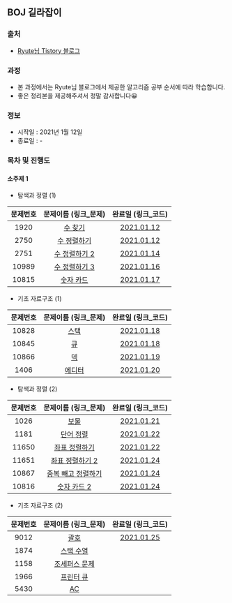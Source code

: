 ## BOJ 길라잡이

### 출처
- [Ryute님 Tistory 블로그](https://ryute.tistory.com/33)

### 과정
- 본 과정에서는 Ryute님 블로그에서 제공한 알고리즘 공부 순서에 따라 학습합니다.
- 좋은 정리본을 제공해주셔서 정말 감사합니다😀

### 정보
- 시작일 : 2021년 1월 12일
- 종료일 : -

### 목차 및 진행도

#### 소주제 1
- 탐색과 정렬 (1)

문제번호 | 문제이름 (링크_문제) | 완료일 (링크_코드) 
:---: | :---: | :---: | 
1920 | [수 찾기](https://www.acmicpc.net/problem/1920) | [2021.01.12](topic01/sub01/문제01_1920_수_찾기.kt)
2750 | [수 정렬하기](https://www.acmicpc.net/problem/2750) | [2021.01.12](topic01/sub01/문제02_2750_수_정렬하기.kt)
2751 | [수 정렬하기 2](https://www.acmicpc.net/problem/2751) | [2021.01.14](topic01/sub01/문제03_2751_수_정렬하기_2.kt)
10989 | [수 정렬하기 3](https://www.acmicpc.net/problem/10989) | [2021.01.16](topic01/sub01/문제04_10989_수_정렬하기_3.kt)
10815 | [숫자 카드](https://www.acmicpc.net/problem/10815) | [2021.01.17](topic01/sub01/문제05_10815_숫자_카드.kt)

- 기초 자료구조 (1)

문제번호 | 문제이름 (링크_문제) | 완료일 (링크_코드) 
:---: | :---: | :---: | 
10828 | [스택](https://www.acmicpc.net/problem/10828) | [2021.01.18](topic01/sub02/문제01_10828_스택.kt)
10845 | [큐](https://www.acmicpc.net/problem/10845) | [2021.01.18](topic01/sub02/문제02_10845_큐.kt)
10866 | [덱](https://www.acmicpc.net/problem/10866) | [2021.01.19](topic01/sub02/문제03_10866_덱.kt)
1406 | [에디터](https://www.acmicpc.net/problem/1406) | [2021.01.20](topic01/sub02/문제04_1406_에디터.kt)

- 탐색과 정렬 (2)

문제번호 | 문제이름 (링크_문제) | 완료일 (링크_코드) 
:---: | :---: | :---: | 
1026 | [보물](https://www.acmicpc.net/problem/1026) | [2021.01.21](topic01/sub03/문제01_1026_보물.kt)
1181 | [단어 정렬](https://www.acmicpc.net/problem/1181) | [2021.01.22](topic01/sub03/문제02_1181_단어_정렬.kt)
11650 | [좌표 정렬하기](https://www.acmicpc.net/problem/11650) | [2021.01.22](topic01/sub03/문제03_11650_좌표_정렬하기.kt)
11651 | [좌표 정렬하기 2](https://www.acmicpc.net/problem/11651) | [2021.01.24](topic01/sub03/문제04_11651_좌표_정렬하기_2.kt)
10867 | [중복 빼고 정렬하기](https://www.acmicpc.net/problem/10867) | [2021.01.24](topic01/sub03/문제05_10867_중복_빼고_정렬하기.kt)
10816 | [숫자 카드 2](https://www.acmicpc.net/problem/10816) | [2021.01.24](topic01/sub03/문제06_10816_숫자_카드_2.kt)

- 기초 자료구조 (2)

문제번호 | 문제이름 (링크_문제) | 완료일 (링크_코드) 
:---: | :---: | :---: | 
9012 | [괄호](https://www.acmicpc.net/problem/9012) | [2021.01.25](topic01/sub04/문제01_9012_괄호.kt)
1874 | [스택 수열](https://www.acmicpc.net/problem/1874) | 
1158 | [조세퍼스 문제](https://www.acmicpc.net/problem/1158) |
1966 | [프린터 큐](https://www.acmicpc.net/problem/1966) | 
5430 | [AC](https://www.acmicpc.net/problem/5430) | 
